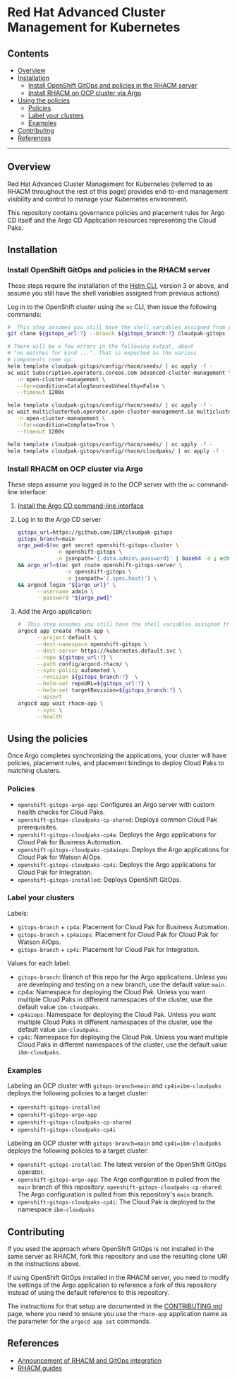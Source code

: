 # Red Hat Advanced Cluster Management for Kubernetes

## Contents

- [Overview](#overview)
- [Installation](#installation)
  * [Install OpenShift GitOps and policies in the RHACM server](#install-openshift-gitops-and-policies-in-the-rhacm-server)
  * [Install RHACM on OCP cluster via Argo](#install-rhacm-on-ocp-cluster-via-argo)
- [Using the policies](#using-the-policies)
  * [Policies](#policies)
  * [Label your clusters](#label-your-clusters)
  * [Examples](#examples)
- [Contributing](#contributing)
- [References](#references)

---

## Overview

Red Hat Advanced Cluster Management for Kubernetes (referred to as RHACM throughout the rest of this page) provides end-to-end management visibility and control to manage your Kubernetes environment.

This repository contains governance policies and placement rules for Argo CD itself and the Argo CD Application resources representing the Cloud Paks.

## Installation

### Install OpenShift GitOps and policies in the RHACM server

These steps require the installation of the [Helm CLI](https://helm.sh/docs/intro/install/), version 3 or above, and assume you still have the shell variables assigned from previous actions) 

Log in to the OpenShift cluster using the `oc` CLI, then issue the following commands:

   ```sh
   #  This step assumes you still have the shell variables assigned from previous steps
   git clone ${gitops_url:?} --branch ${gitops_branch:?} cloudpak-gitops

   # There will be a few errors in the following output, about 
   # "no matches for kind ...". That is expected as the various
   # components come up.
   helm template cloudpak-gitops/config/rhacm/seeds/ | oc apply -f -
   oc wait Subscription.operators.coreos.com advanced-cluster-management \
      -n open-cluster-management \
      --for=condition=CatalogSourcesUnhealthy=False \
      --timeout 1200s

   helm template cloudpak-gitops/config/rhacm/seeds/ | oc apply -f -
   oc wait multiclusterhub.operator.open-cluster-management.io multiclusterhub \
      -n open-cluster-management \
      --for=condition=Complete=True \
      --timeout 1200s

   helm template cloudpak-gitops/config/rhacm/seeds/ | oc apply -f - 
   helm template cloudpak-gitops/config/rhacm/cloudpaks/ | oc apply -f -
   ```

### Install RHACM on OCP cluster via Argo

These steps assume you  logged in to the OCP server with the `oc` command-line interface:

1. [Install the Argo CD command-line interface](https://argoproj.github.io/argo-cd/cli_installation/)

1. Log in to the Argo CD server

   ```sh
   gitops_url=https://github.com/IBM/cloudpak-gitops
   gitops_branch=main
   argo_pwd=$(oc get secret openshift-gitops-cluster \
               -n openshift-gitops \
               -o jsonpath='{.data.admin\.password}' | base64 -d ; echo ) \
   && argo_url=$(oc get route openshift-gitops-server \
                  -n openshift-gitops \
                  -o jsonpath='{.spec.host}') \
   && argocd login "${argo_url}" \
         --username admin \
         --password "${argo_pwd}"
   ```

1. Add the Argo application:

   ```sh
   #  This step assumes you still have the shell variables assigned from previous steps
   argocd app create rhacm-app \
         --project default \
         --dest-namespace openshift-gitops \
         --dest-server https://kubernetes.default.svc \
         --repo ${gitops_url:?} \
         --path config/argocd-rhacm/ \
         --sync-policy automated \
         --revision ${gitops_branch:?}  \
         --helm-set repoURL=${gitops_url:?} \
         --helm-set targetRevision=${gitops_branch:?} \
         --upsert
   argocd app wait rhacm-app \
         --sync \
         --health
   ```


## Using the policies

Once Argo completes synchronizing the applications, your cluster will have policies, placement rules, and placement bindings to deploy Cloud Paks to matching clusters.

### Policies

- `openshift-gitops-argo-app`: Configures an Argo server with custom health checks for Cloud Paks.
- `openshift-gitops-cloudpaks-cp-shared`: Deploys common Cloud Pak prerequisites.
- `openshift-gitops-cloudpaks-cp4a`: Deploys the Argo applications for Cloud Pak for Business Automation.
- `openshift-gitops-cloudpaks-cp4aiops`: Deploys the Argo applications for Cloud Pak for Watson AIOps.
- `openshift-gitops-cloudpaks-cp4i`: Deploys the Argo applications for Cloud Pak for Integration.
- `openshift-gitops-installed`: Deploys OpenShift GitOps.

### Label your clusters

Labels:

- `gitops-branch` + `cp4a`: Placement for Cloud Pak for Business Automation.
- `gitops-branch` + `cp4aiops`: Placement for Cloud Pak  for Cloud Pak for Watson AIOps.
- `gitops-branch` + `cp4i`: Placement for Cloud Pak for Integration.

Values for each label:

- `gitops-branch`: Branch of this repo for the Argo applications. Unless you are developing and testing on a new branch, use the default value `main`.
- cp4a: Namespace for deploying the Cloud Pak. Unless you want multiple Cloud Paks in different namespaces of the cluster, use the default value `ibm-cloudpaks`.
- `cp4aiops`: Namespace for deploying the Cloud Pak. Unless you want multiple Cloud Paks in different namespaces of the cluster, use the default value `ibm-cloudpaks`.
- `cp4i`: Namespace for deploying the Cloud Pak. Unless you want multiple Cloud Paks in different namespaces of the cluster, use the default value `ibm-cloudpaks`.

### Examples

Labeling an OCP cluster with `gitops-branch=main` and `cp4i=ibm-cloudpaks` deploys the following policies to a target cluster:

- `openshift-gitops-installed`
- `openshift-gitops-argo-app`
- `openshift-gitops-cloudpaks-cp-shared`
- `openshift-gitops-cloudpaks-cp4i`

Labeling an OCP cluster with `gitops-branch=main` and `cp4i=ibm-cloudpaks` deploys the following policies to a target cluster:

- `openshift-gitops-installed`: The latest version of the OpenShift GitOps operator.
- `openshift-gitops-argo-app`: The Argo configuration is pulled from the `main` branch of this repository.
`openshift-gitops-cloudpaks-cp-shared`: The Argo configuration is pulled from this repository's `main` branch.
- `openshift-gitops-cloudpaks-cp4i`: The Cloud Pak is deployed to the namespace `ibm-cloudpaks`


## Contributing

If you used the approach where OpenShift GitOps is not installed in the same server as RHACM, fork this repository and use the resulting clone URI in the instructions above.

If using OpenShift GitOps installed in the RHACM server, you need to modify the settings of the Argo application to reference a fork of this repository instead of using the default reference to this repository.

The instructions for that setup are documented in the [CONTRIBUTING.md](../CONTRIBUTING.md) page, where you need to ensure you use the `rhacm-app` application name as the parameter for the `argocd app set` commands.

## References

- [Announcement of RHACM and GitOps integration](https://cloud.redhat.com/blog/red-hat-advanced-cluster-management-with-openshift-gitops)
- [RHACM guides](https://access.redhat.com/documentation/en-us/red_hat_advanced_cluster_management_for_kubernetes)
